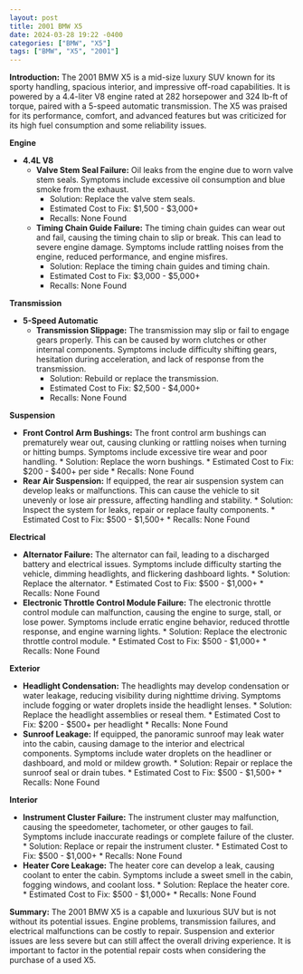 ```yaml
---
layout: post
title: 2001 BMW X5
date: 2024-03-28 19:22 -0400
categories: ["BMW", "X5"]
tags: ["BMW", "X5", "2001"]
---
```

**Introduction:**
The 2001 BMW X5 is a mid-size luxury SUV known for its sporty handling, spacious interior, and impressive off-road capabilities. It is powered by a 4.4-liter V8 engine rated at 282 horsepower and 324 lb-ft of torque, paired with a 5-speed automatic transmission. The X5 was praised for its performance, comfort, and advanced features but was criticized for its high fuel consumption and some reliability issues.

**Engine**
* **4.4L V8**
    * **Valve Stem Seal Failure:** Oil leaks from the engine due to worn valve stem seals. Symptoms include excessive oil consumption and blue smoke from the exhaust.
        * Solution: Replace the valve stem seals.
        * Estimated Cost to Fix: $1,500 - $3,000+
        * Recalls: None Found
    * **Timing Chain Guide Failure:** The timing chain guides can wear out and fail, causing the timing chain to slip or break. This can lead to severe engine damage. Symptoms include rattling noises from the engine, reduced performance, and engine misfires.
        * Solution: Replace the timing chain guides and timing chain.
        * Estimated Cost to Fix: $3,000 - $5,000+
        * Recalls: None Found

**Transmission**
* **5-Speed Automatic**
    * **Transmission Slippage:** The transmission may slip or fail to engage gears properly. This can be caused by worn clutches or other internal components. Symptoms include difficulty shifting gears, hesitation during acceleration, and lack of response from the transmission.
        * Solution: Rebuild or replace the transmission.
        * Estimated Cost to Fix: $2,500 - $4,000+
        * Recalls: None Found

**Suspension**
* **Front Control Arm Bushings:** The front control arm bushings can prematurely wear out, causing clunking or rattling noises when turning or hitting bumps. Symptoms include excessive tire wear and poor handling.
        * Solution: Replace the worn bushings.
        * Estimated Cost to Fix: $200 - $400+ per side
        * Recalls: None Found
* **Rear Air Suspension:** If equipped, the rear air suspension system can develop leaks or malfunctions. This can cause the vehicle to sit unevenly or lose air pressure, affecting handling and stability.
        * Solution: Inspect the system for leaks, repair or replace faulty components.
        * Estimated Cost to Fix: $500 - $1,500+
        * Recalls: None Found

**Electrical**
* **Alternator Failure:** The alternator can fail, leading to a discharged battery and electrical issues. Symptoms include difficulty starting the vehicle, dimming headlights, and flickering dashboard lights.
        * Solution: Replace the alternator.
        * Estimated Cost to Fix: $500 - $1,000+
        * Recalls: None Found
* **Electronic Throttle Control Module Failure:** The electronic throttle control module can malfunction, causing the engine to surge, stall, or lose power. Symptoms include erratic engine behavior, reduced throttle response, and engine warning lights.
        * Solution: Replace the electronic throttle control module.
        * Estimated Cost to Fix: $500 - $1,000+
        * Recalls: None Found

**Exterior**
* **Headlight Condensation:** The headlights may develop condensation or water leakage, reducing visibility during nighttime driving. Symptoms include fogging or water droplets inside the headlight lenses.
        * Solution: Replace the headlight assemblies or reseal them.
        * Estimated Cost to Fix: $200 - $500+ per headlight
        * Recalls: None Found
* **Sunroof Leakage:** If equipped, the panoramic sunroof may leak water into the cabin, causing damage to the interior and electrical components. Symptoms include water droplets on the headliner or dashboard, and mold or mildew growth.
        * Solution: Repair or replace the sunroof seal or drain tubes.
        * Estimated Cost to Fix: $500 - $1,500+
        * Recalls: None Found

**Interior**
* **Instrument Cluster Failure:** The instrument cluster may malfunction, causing the speedometer, tachometer, or other gauges to fail. Symptoms include inaccurate readings or complete failure of the cluster.
        * Solution: Replace or repair the instrument cluster.
        * Estimated Cost to Fix: $500 - $1,000+
        * Recalls: None Found
* **Heater Core Leakage:** The heater core can develop a leak, causing coolant to enter the cabin. Symptoms include a sweet smell in the cabin, fogging windows, and coolant loss.
        * Solution: Replace the heater core.
        * Estimated Cost to Fix: $500 - $1,000+
        * Recalls: None Found

**Summary:**
The 2001 BMW X5 is a capable and luxurious SUV but is not without its potential issues. Engine problems, transmission failures, and electrical malfunctions can be costly to repair. Suspension and exterior issues are less severe but can still affect the overall driving experience. It is important to factor in the potential repair costs when considering the purchase of a used X5.
